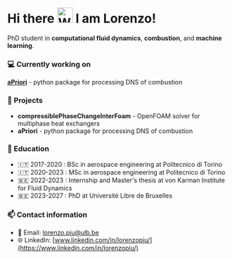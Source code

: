 <h1 align="left">
    Hi there
    <img src="https://raw.githubusercontent.com/nixin72/nixin72/master/wave.gif" 
         alt="Waving hand animated gif"
         height="35"
         width="35" />
    I am Lorenzo!
</h1>

PhD student in **computational fluid dynamics**, **combustion**, and **machine learning**.

### 💻 Currently working on

[**aPriori**](https://github.com/LorenzoPiu/aPrioriDNS) - python package for processing DNS of combustion

### 🚀 Projects

- **compressiblePhaseChangeInterFoam** - OpenFOAM solver for multiphase heat exchangers
- **aPriori** - python package for processing DNS of combustion

### 📔 Education

- 🇮🇹 2017-2020 : BSc in aerospace engineering at Politecnico di Torino
- 🇮🇹 2020-2023 : MSc in aerospace engineering at Politecnico di Torino
- 🇧🇪 2022-2023 : Internship and Master's thesis at von Karman Institute for Fluid Dynamics
- 🇧🇪 2023-2027 : PhD at Université Libre de Bruxelles

### 📫 Contact information 

- 📧 Email: lorenzo.piu@ulb.be
- 🌐 LinkedIn: [www.linkedin.com/in/lorenzopiu/](https://www.linkedin.com/in/lorenzopiu/)

<!--
**LorenzoPiu/LorenzoPiu** is a ✨ _special_ ✨ repository because its `README.md` (this file) appears on your GitHub profile.

Here are some ideas to get you started:

- 🔭 I’m currently working on ...
- 🌱 I’m currently learning ...
- 👯 I’m looking to collaborate on ...
- 🤔 I’m looking for help with ...
- 💬 Ask me about ...
- 📫 How to reach me: ...
- 😄 Pronouns: ...
- ⚡ Fun fact: ...
-->
